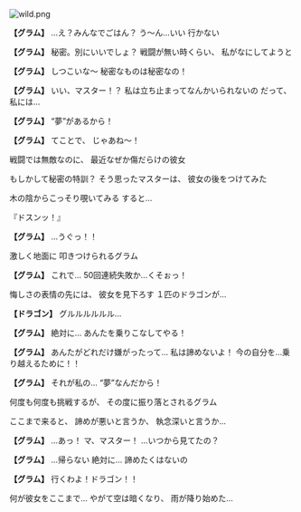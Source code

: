 
![wild.png](../images/backgrounds/wild.png)

**【グラム】**
…え？みんなでごはん？
う〜ん…いい
行かない

**【グラム】**
秘密。別にいいでしょ？
戦闘が無い時くらい、
私がなにしてようと

**【グラム】**
しつこいな〜
秘密なものは秘密なの！

**【グラム】**
いい、マスター！？
私は立ち止まってなんかいられないの
だって、私には…

**【グラム】**
“夢”があるから！

**【グラム】**
てことで、
じゃあね〜！

戦闘では無敵なのに、
最近なぜか傷だらけの彼女

もしかして秘密の特訓？
そう思ったマスターは、
彼女の後をつけてみた

木の陰からこっそり覗いてみる
すると…

『ドスンッ！』

**【グラム】**
…うぐっ！！

激しく地面に
叩きつけられるグラム

**【グラム】**
これで…
50回連続失敗か…くそぉっ！

悔しさの表情の先には、
彼女を見下ろす
１匹のドラゴンが…

**【ドラゴン】**
グルルルルルル…

**【グラム】**
絶対に…
あんたを乗りこなしてやる！

**【グラム】**
あんたがどれだけ嫌がったって…
私は諦めないよ！
今の自分を…乗り越えるために！！

**【グラム】**
それが私の…
“夢”なんだから！

何度も何度も挑戦するが、
その度に振り落とされるグラム

ここまで来ると、
諦めが悪いと言うか、
執念深いと言うか…

**【グラム】**
…あっ！
マ、マスター！
…いつから見てたの？

**【グラム】**
…帰らない
絶対に…
諦めたくはないの

**【グラム】**
行くわよ！ドラゴン！！

何が彼女をここまで…
やがて空は暗くなり、
雨が降り始めた…